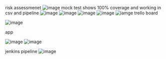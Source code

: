 risk assessmenet
![image](https://i.gyazo.com/d0f7d7f9f2596fc63a0485ab1f2c1fdf.png)
mock test shows 100% coverage and working in csv and pipeline
![image](https://i.gyazo.com/459a185da134b4b2cca4b3342b4966ce.png)
![image](https://i.gyazo.com/32e18e8c80a868b3195b21481ed4187c.png)
![image](https://i.gyazo.com/8133f9b8446d4863f3857061c1f42ff4.png)
![image](https://i.gyazo.com/7dd33e2518636a5457dbbfb68f33a2e8.png)
![iamge](https://i.gyazo.com/1fffa9439f458153fdf82a0b6c21d39e.png)
trello board

![image](https://i.gyazo.com/fd61d17ffe5171bd2642e40289bc6c1e.png)

app

![image](https://i.gyazo.com/98df5763b98c90ea59e5f9271f76b69f.png)
![image](https://i.gyazo.com/55f075fa444e020866370fff89f3fc96.png)

jenkins pipeline
![image](https://i.gyazo.com/cb33aed31a5293e25486c6c871f54586.png)